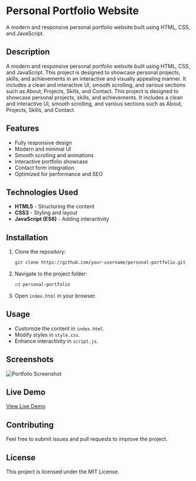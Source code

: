 # Personal Portfolio Website

A modern and responsive personal portfolio website built using HTML, CSS, and JavaScript.

## Description
A modern and responsive personal portfolio website built using HTML, CSS, and JavaScript. This project is designed to showcase personal projects, skills, and achievements in an interactive and visually appealing manner. It includes a clean and interactive UI, smooth scrolling, and various sections such as About, Projects, Skills, and Contact.
This project is designed to showcase personal projects, skills, and achievements. It includes a clean and interactive UI, smooth scrolling, and various sections such as About, Projects, Skills, and Contact.

## Features
- Fully responsive design
- Modern and minimal UI
- Smooth scrolling and animations
- Interactive portfolio showcase
- Contact form integration
- Optimized for performance and SEO

## Technologies Used
- **HTML5** - Structuring the content
- **CSS3** - Styling and layout
- **JavaScript (ES6)** - Adding interactivity

## Installation
1. Clone the repository:
   ```sh
   git clone https://github.com/your-username/personal-portfolio.git
   ```
2. Navigate to the project folder:
   ```sh
   cd personal-portfolio
   ```
3. Open `index.html` in your browser.

## Usage
- Customize the content in `index.html`.
- Modify styles in `style.css`.
- Enhance interactivity in `script.js`.

## Screenshots
![Portfolio Screenshot](screenshot.png)

## Live Demo
[View Live Demo](http://127.0.0.1:5500/index.html)

## Contributing
Feel free to submit issues and pull requests to improve the project.

## License
This project is licensed under the MIT License.

